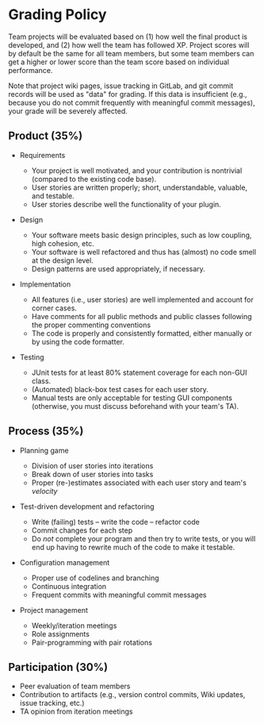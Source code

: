 Grading Policy
==============

Team projects will be evaluated based on (1) how well the final product is developed, and (2) how well the team has followed XP. Project scores will by default be the same for all team members, but some team members can get a higher or lower score than the team score based on individual performance. 

Note that project wiki pages, issue tracking in GitLab, and git commit records will be used as "data" for grading. If this data is insufficient (e.g., because you do not commit frequently with meaningful commit messages), your grade will be severely affected.


Product (35%)
-------------

  - Requirements
    - Your project is well motivated, and your contribution is nontrivial (compared to the existing code base).
    - User stories are written properly; short, understandable, valuable, and testable.
    - User stories describe well the functionality of your plugin.

  - Design
    - Your software meets basic design principles, such as low coupling, high cohesion, etc.
    - Your software is well refactored and thus has (almost) no code smell at the design level.
    - Design patterns are used appropriately, if necessary.

  - Implementation
    - All features (i.e., user stories) are well implemented and account for corner cases.
    - Have comments for all public methods and public classes following the proper commenting conventions
    - The code is properly and consistently formatted, either manually or by using the code formatter.

  - Testing
    - JUnit tests for at least 80% statement coverage for each non-GUI class.
    - (Automated) black-box test cases for each user story.
    - Manual tests are only acceptable for testing GUI components (otherwise, you must discuss beforehand with your team's TA).


Process (35%)
-------------

  - Planning game
    - Division of user stories into iterations
    - Break down of user stories into tasks
    - Proper (re-)estimates associated with each user story and team's _velocity_

  - Test-driven development and refactoring
    - Write (failing) tests – write the code – refactor code
    - Commit changes for each step
    - Do _not_ complete your program and then try to write tests, or you will end up having to rewrite much of the code to make it testable.

  - Configuration management
    - Proper use of codelines and branching
    - Continuous integration
    - Frequent commits with meaningful commit messages

  - Project management
    - Weekly/iteration meetings 
    - Role assignments
    - Pair-programming with pair rotations
  

Participation (30%)
-------------------

  - Peer evaluation of team members
  - Contribution to artifacts (e.g., version control commits, Wiki updates, issue tracking, etc.)
  - TA opinion from iteration meetings
